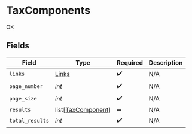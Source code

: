 # TaxComponents

OK


## Fields

| Field                                                     | Type                                                      | Required                                                  | Description                                               |
| --------------------------------------------------------- | --------------------------------------------------------- | --------------------------------------------------------- | --------------------------------------------------------- |
| `links`                                                   | [Links](../../models/shared/links.md)                     | :heavy_check_mark:                                        | N/A                                                       |
| `page_number`                                             | *int*                                                     | :heavy_check_mark:                                        | N/A                                                       |
| `page_size`                                               | *int*                                                     | :heavy_check_mark:                                        | N/A                                                       |
| `results`                                                 | list[[TaxComponent](../../models/shared/taxcomponent.md)] | :heavy_minus_sign:                                        | N/A                                                       |
| `total_results`                                           | *int*                                                     | :heavy_check_mark:                                        | N/A                                                       |
